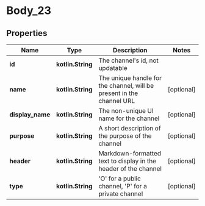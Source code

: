 
# Body_23

## Properties
Name | Type | Description | Notes
------------ | ------------- | ------------- | -------------
**id** | **kotlin.String** | The channel&#39;s id, not updatable | 
**name** | **kotlin.String** | The unique handle for the channel, will be present in the channel URL |  [optional]
**display_name** | **kotlin.String** | The non-unique UI name for the channel |  [optional]
**purpose** | **kotlin.String** | A short description of the purpose of the channel |  [optional]
**header** | **kotlin.String** | Markdown-formatted text to display in the header of the channel |  [optional]
**type** | **kotlin.String** | &#39;O&#39; for a public channel, &#39;P&#39; for a private channel |  [optional]



